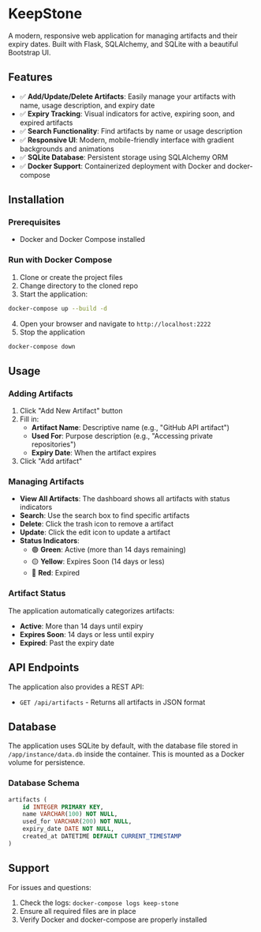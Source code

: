 # KeepStone

A modern, responsive web application for managing artifacts and their expiry dates. Built with Flask, SQLAlchemy, and SQLite with a beautiful Bootstrap UI.

## Features

- ✅ **Add/Update/Delete Artifacts**: Easily manage your artifacts with name, usage description, and expiry date
- ✅ **Expiry Tracking**: Visual indicators for active, expiring soon, and expired artifacts
- ✅ **Search Functionality**: Find artifacts by name or usage description
- ✅ **Responsive UI**: Modern, mobile-friendly interface with gradient backgrounds and animations
- ✅ **SQLite Database**: Persistent storage using SQLAlchemy ORM
- ✅ **Docker Support**: Containerized deployment with Docker and docker-compose

## Installation

### Prerequisites
- Docker and Docker Compose installed

### Run with Docker Compose

1. Clone or create the project files
2. Change directory to the cloned repo
3. Start the application:
```bash
docker-compose up --build -d
```
4. Open your browser and navigate to `http://localhost:2222`
5. Stop the application
```bash
docker-compose down
```

## Usage

### Adding Artifacts
1. Click "Add New Artifact" button
2. Fill in:
   - **Artifact Name**: Descriptive name (e.g., "GitHub API artifact")
   - **Used For**: Purpose description (e.g., "Accessing private repositories")
   - **Expiry Date**: When the artifact expires
3. Click "Add artifact"

### Managing Artifacts
- **View All Artifacts**: The dashboard shows all artifacts with status indicators
- **Search**: Use the search box to find specific artifacts
- **Delete**: Click the trash icon to remove a artifact
- **Update**: Click the edit icon to update a artifact
- **Status Indicators**:
  - 🟢 **Green**: Active (more than 14 days remaining)
  - 🟡 **Yellow**: Expires Soon (14 days or less)
  - 🔴 **Red**: Expired

### Artifact Status

The application automatically categorizes artifacts:
- **Active**: More than 14 days until expiry
- **Expires Soon**: 14 days or less until expiry  
- **Expired**: Past the expiry date

## API Endpoints

The application also provides a REST API:
- `GET /api/artifacts` - Returns all artifacts in JSON format

## Database

The application uses SQLite by default, with the database file stored in `/app/instance/data.db` inside the container. This is mounted as a Docker volume for persistence.

### Database Schema

```sql
artifacts (
    id INTEGER PRIMARY KEY,
    name VARCHAR(100) NOT NULL,
    used_for VARCHAR(200) NOT NULL,
    expiry_date DATE NOT NULL,
    created_at DATETIME DEFAULT CURRENT_TIMESTAMP
)
```


## Support

For issues and questions:
1. Check the logs: `docker-compose logs keep-stone`
2. Ensure all required files are in place
3. Verify Docker and docker-compose are properly installed